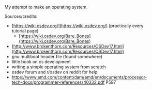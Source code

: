 My attempt to make an operating system.

Sources/credits:
 * [https://wiki.osdev.org/](https://wiki.osdev.org/) (practically every tutorial page)
   * [https://wiki.osdev.org/Bare_Bones](https://wiki.osdev.org/Bare_Bones)
 * [http://www.brokenthorn.com/Resources/OSDev17.html](http://www.brokenthorn.com/Resources/OSDev17.html)
 * gnu multiboot header file (found somewhere)
 * little book on os development
 * writing a simple operating system from scratch
 * osdev forum and r/osdev on reddit for help
 * https://www.amd.com/content/dam/amd/en/documents/processor-tech-docs/programmer-references/40332.pdf P597